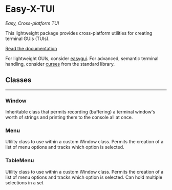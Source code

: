 # Easy-X-TUI

_Easy, Cross-platform TUI_

This lightweight package provides cross-platform utilities for creating terminal GUIs (TUIs).

[Read the documentation](https://stephenlf.github.io/easy-tui)

For lightweight GUIs, consider [easygui](https://pypi.org/project/easygui/).
For advanced, semantic terminal handling, consider [curses](https://docs.python.org/3/library/curses.html) from the standard library.

## Classes
---
### Window
Inheritable class that permits recording (buffering) a terminal window's worth of strings and printing them to the console all at once.

### Menu
Utility class to use within a custom Window class. Permits the creation of a list of menu options and tracks which option is selected.

### TableMenu
Utility class to use within a custom Window class. Permits the creation of a list of menu options and tracks which option is selected. Can hold multiple selections in a set
